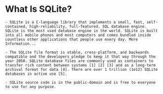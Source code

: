 
# What Is SQLite?

    - SQLite is a C-language library that implements a small, fast, self-contained, high-reliability, full-featured, SQL database engine. SQLite is the most used database engine in the world. SQLite is built into all mobile phones and most computers and comes bundled inside countless other applications that people use every day. More Information...

    - The SQLite file format is stable, cross-platform, and backwards compatible and the developers pledge to keep it that way through the year 2050. SQLite database files are commonly used as containers to transfer rich content between systems [1] [2] [3] and as a long-term archival format for data [4]. There are over 1 trillion (1e12) SQLite databases in active use [5].

    - SQLite source code is in the public-domain and is free to everyone to use for any purpose.